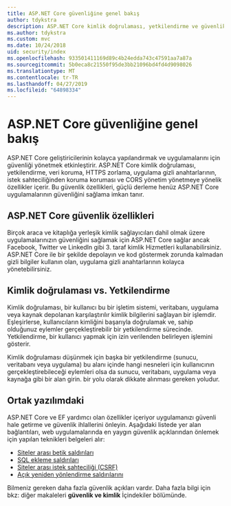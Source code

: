 ```yaml
---
title: ASP.NET Core güvenliğine genel bakış
author: tdykstra
description: ASP.NET Core kimlik doğrulaması, yetkilendirme ve güvenlik temel bilgileri öğrenin.
ms.author: tdykstra
ms.custom: mvc
ms.date: 10/24/2018
uid: security/index
ms.openlocfilehash: 933501411169d89c4b24edda743c47591aa7a87a
ms.sourcegitcommit: 5b0eca8c21550f95de3bb21096bd4fd4d9098026
ms.translationtype: MT
ms.contentlocale: tr-TR
ms.lasthandoff: 04/27/2019
ms.locfileid: "64898334"
---
```

# <a name="overview-of-aspnet-core-security"></a>ASP.NET Core güvenliğine genel bakış

ASP.NET Core geliştiricilerinin kolayca yapılandırmak ve uygulamalarını için güvenliği yönetmek etkinleştirir. ASP.NET Core kimlik doğrulaması, yetkilendirme, veri koruma, HTTPS zorlama, uygulama gizli anahtarlarının, istek sahteciliğinden koruma koruması ve CORS yönetim yönetmeye yönelik özellikler içerir. Bu güvenlik özellikleri, güçlü derleme henüz ASP.NET Core uygulamalarının güvenliğini sağlama imkan tanır.

## <a name="aspnet-core-security-features"></a>ASP.NET Core güvenlik özellikleri

Birçok araca ve kitaplığa yerleşik kimlik sağlayıcıları dahil olmak üzere uygulamalarınızın güvenliğini sağlamak için ASP.NET Core sağlar ancak Facebook, Twitter ve LinkedIn gibi 3. taraf kimlik Hizmetleri kullanabilirsiniz. ASP.NET Core ile bir şekilde depolayın ve kod göstermek zorunda kalmadan gizli bilgiler kullanın olan, uygulama gizli anahtarlarının kolayca yönetebilirsiniz.

## <a name="authentication-vs-authorization"></a>Kimlik doğrulaması vs. Yetkilendirme

Kimlik doğrulaması, bir kullanıcı bu bir işletim sistemi, veritabanı, uygulama veya kaynak depolanan karşılaştırılır kimlik bilgilerini sağlayan bir işlemdir. Eşleşirlerse, kullanıcıların kimliğini başarıyla doğrulamak ve, sahip olduğunuz eylemler gerçekleştirebilir bir yetkilendirme sürecinde. Yetkilendirme, bir kullanıcı yapmak için izin verilenden belirleyen işlemini gösterir.

Kimlik doğrulaması düşünmek için başka bir yetkilendirme (sunucu, veritabanı veya uygulama) bu alanı içinde hangi nesneleri için kullanıcının gerçekleştirebileceği eylemleri olsa da sunucu, veritabanı, uygulama veya kaynağa gibi bir alan girin. bir yolu olarak dikkate alınması gereken yoludur.

## <a name="common-vulnerabilities-in-software"></a>Ortak yazılımdaki

ASP.NET Core ve EF yardımcı olan özellikler içeriyor uygulamanızı güvenli hale getirme ve güvenlik ihlallerini önleyin. Aşağıdaki listede yer alan bağlantıları, web uygulamalarında en yaygın güvenlik açıklarından önlemek için yapılan teknikleri belgeleri alır:

* [Siteler arası betik saldırıları](xref:security/cross-site-scripting)
* [SQL ekleme saldırıları](/ef/core/querying/raw-sql)
* [Siteler arası istek sahteciliği (CSRF)](xref:security/anti-request-forgery)
* [Açık yeniden yönlendirme saldırılarını](xref:security/preventing-open-redirects)

Bilmeniz gereken daha fazla güvenlik açıkları vardır. Daha fazla bilgi için bkz: diğer makaleleri **güvenlik ve kimlik** İçindekiler bölümünde.
